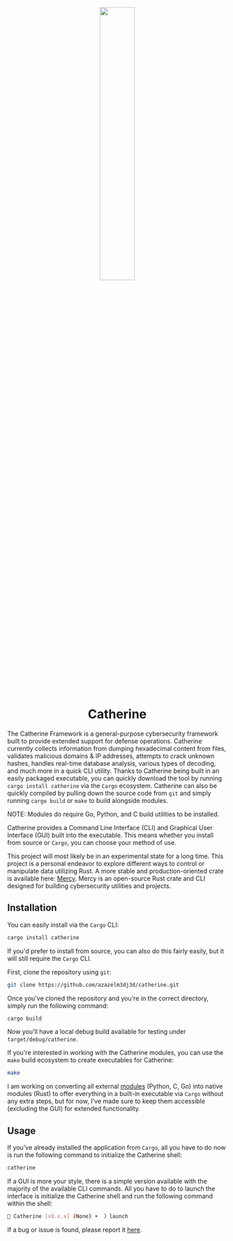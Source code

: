 <div align="center">
    <img src="https://raw.githubusercontent.com/azazelm3dj3d/catherine/main/assets/catherine_icon.png" width="40%" />
</div>

<h1 align="center">
    Catherine
</h1>

The Catherine Framework is a general-purpose cybersecurity framework built to provide extended support for defense operations. Catherine currently collects information from dumping hexadecimal content from files, validates malicious domains & IP addresses, attempts to crack unknown hashes, handles real-time database analysis, various types of decoding, and much more in a quick CLI utility. Thanks to Catherine being built in an easily packaged executable, you can quickly download the tool by running `cargo install catherine` via the `Cargo` ecosystem. Catherine can also be quickly compiled by pulling down the source code from `git` and simply running `cargo build` or `make` to build alongside modules.

NOTE: Modules do require Go, Python, and C build utilities to be installed.

Catherine provides a Command Line Interface (CLI) and Graphical User Interface (GUI) built into the executable. This means whether you install from source or `Cargo`, you can choose your method of use.

This project will most likely be in an experimental state for a long time. This project is a personal endeavor to explore different ways to control or manipulate data utilizing Rust. A more stable and production-oriented crate is available here: [Mercy](https://github.com/azazelm3dj3d/mercy). Mercy is an open-source Rust crate and CLI designed for building cybersecurity utilities and projects.

## Installation

You can easily install via the `Cargo` CLI:

```bash
cargo install catherine
```

If you'd prefer to install from source, you can also do this fairly easily, but it will still require the `Cargo` CLI.

First, clone the repository using `git`:

```bash
git clone https://github.com/azazelm3dj3d/catherine.git
```

Once you've cloned the repository and you're in the correct directory, simply run the following command:

```bash
cargo build
```

Now you'll have a local debug build available for testing under `target/debug/catherine`.

If you're interested in working with the Catherine modules, you can use the `make` build ecosystem to create executables for Catherine:

```bash
make
```

I am working on converting all external [modules](https://github.com/azazelm3dj3d/catherine-modules) (Python, C, Go) into native modules (Rust) to offer everything in a built-in executable via `Cargo` without any extra steps, but for now, I've made sure to keep them accessible (excluding the GUI) for extended functionality.

## Usage

If you've already installed the application from `Cargo`, all you have to do now is run the following command to initialize the Catherine shell:

```bash
catherine
```

If a GUI is more your style, there is a simple version available with the majority of the available CLI commands. All you have to do to launch the interface is initialize the Catherine shell and run the following command within the shell:

```bash
🦀 Catherine [v0.x.x] (None) ☀️  〉launch
```

If a bug or issue is found, please report it [here](https://github.com/azazelm3dj3d/catherine/issues).
